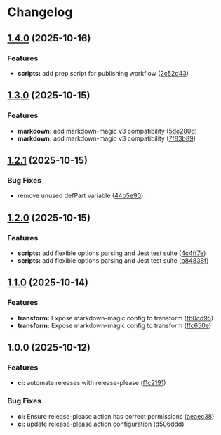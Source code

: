 # Changelog

## [1.4.0](https://github.com/ioncakephper/markdown-magic-scripts/compare/v1.3.0...v1.4.0) (2025-10-16)


### Features

* **scripts:** add prep script for publishing workflow ([2c52d43](https://github.com/ioncakephper/markdown-magic-scripts/commit/2c52d43d506bac462dd42294ad5a17dba1f102d1))

## [1.3.0](https://github.com/ioncakephper/markdown-magic-scripts/compare/v1.2.1...v1.3.0) (2025-10-15)

### Features

- **markdown:** add markdown-magic v3 compatibility ([5de280d](https://github.com/ioncakephper/markdown-magic-scripts/commit/5de280d072fc95061e7b09a32088fe0aca6f85e6))
- **markdown:** add markdown-magic v3 compatibility ([7f83b89](https://github.com/ioncakephper/markdown-magic-scripts/commit/7f83b89f3fb020e5a2459255fcdcf576303fe777))

## [1.2.1](https://github.com/ioncakephper/markdown-magic-scripts/compare/v1.2.0...v1.2.1) (2025-10-15)

### Bug Fixes

- remove unused defPart variable ([44b5e90](https://github.com/ioncakephper/markdown-magic-scripts/commit/44b5e90be01701ae2b5ab1cf0421e1b28a7231c4))

## [1.2.0](https://github.com/ioncakephper/markdown-magic-scripts/compare/v1.1.0...v1.2.0) (2025-10-15)

### Features

- **scripts:** add flexible options parsing and Jest test suite ([4c4ff7e](https://github.com/ioncakephper/markdown-magic-scripts/commit/4c4ff7e79f4d331cc63f228970f2ef91762744d7))
- **scripts:** add flexible options parsing and Jest test suite ([b84838f](https://github.com/ioncakephper/markdown-magic-scripts/commit/b84838ffffbfb00b1f35c4b5d3c1692ab35bbf7f))

## [1.1.0](https://github.com/ioncakephper/markdown-magic-scripts/compare/v1.0.0...v1.1.0) (2025-10-14)

### Features

- **transform:** Expose markdown-magic config to transform ([fb0cd95](https://github.com/ioncakephper/markdown-magic-scripts/commit/fb0cd95a8b16b5f986a84f4f88749fe85bbf3036))
- **transform:** Expose markdown-magic config to transform ([ffc650e](https://github.com/ioncakephper/markdown-magic-scripts/commit/ffc650e566346f8e08ce6d9a14e9aa10a6de32b6))

## 1.0.0 (2025-10-12)

### Features

- **ci:** automate releases with release-please ([f1c2191](https://github.com/ioncakephper/markdown-magic-scripts/commit/f1c21918835e808844d20294b767a915f7f175cd))

### Bug Fixes

- **ci:** Ensure release-please action has correct permissions ([aeaec38](https://github.com/ioncakephper/markdown-magic-scripts/commit/aeaec38d4e4d5fb42400e662d83490bfe2bc9e7d))
- **ci:** update release-please action configuration ([d506ddd](https://github.com/ioncakephper/markdown-magic-scripts/commit/d506ddd17e4e99f239226d16e116c841b882d46d))
